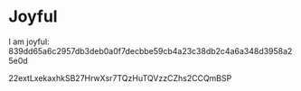 # Joyful

I am joyful: 839dd65a6c2957db3deb0a0f7decbbe59cb4a23c38db2c4a6a348d3958a25e0d


22extLxekaxhkSB27HrwXsr7TQzHuTQVzzCZhs2CCQmBSP